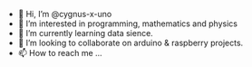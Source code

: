 - 👋 Hi, I’m @cygnus-x-uno
- 👀 I’m interested in programming, mathematics and physics
- 🌱 I’m currently learning data sience.
- 💞️ I’m looking to collaborate on arduino & raspberry projects.
- 📫 How to reach me ...

<!---
cygnus-x-uno/cygnus-x-uno is a ✨ special ✨ repository because its `README.md` (this file) appears on your GitHub profile.
You can click the Preview link to take a look at your changes.
--->
